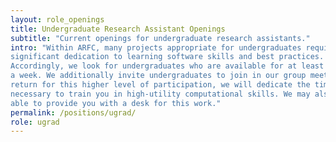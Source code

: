 ```yaml
---
layout: role_openings
title: Undergraduate Research Assistant Openings
subtitle: "Current openings for undergraduate research assistants."
intro: "Within ARFC, many projects appropriate for undergraduates require a 
significant dedication to learning software skills and best practices. 
Accordingly, we look for undergraduates who are available for at least 10 hours 
a week. We additionally invite undergraduates to join in our group meetings. In 
return for this higher level of participation, we will dedicate the time 
necessary to train you in high-utility computational skills. We may also be 
able to provide you with a desk for this work."
permalink: /positions/ugrad/
role: ugrad
---
```

